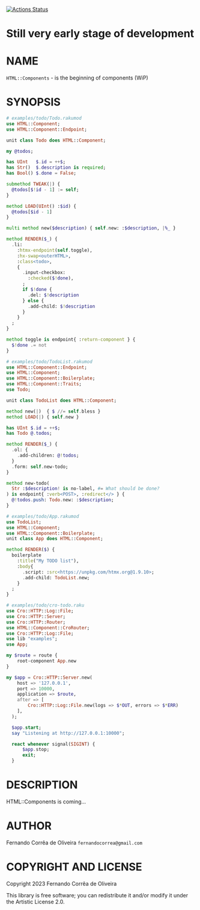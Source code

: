 [![Actions Status](https://github.com/FCO/HTML-Component/actions/workflows/test.yml/badge.svg)](https://github.com/FCO/HTML-Component/actions)

Still very early stage of development
=====================================

NAME
====

`HTML::Components` - is the beginning of components (WiP)

SYNOPSIS
========

```raku
# examples/todo/Todo.rakumod
use HTML::Component;
use HTML::Component::Endpoint;

unit class Todo does HTML::Component;

my @todos;

has UInt   $.id = ++$;
has Str()  $.description is required;
has Bool() $.done = False;

submethod TWEAK(|) {
  @todos[$!id - 1] := self;
}

method LOAD(UInt() :$id) {
  @todos[$id - 1]
}

multi method new($description) { self.new: :$description, |%_ }

method RENDER($_) {
  .li:
    :htmx-endpoint(self.toggle),
    :hx-swap<outerHTML>,
    :class<todo>,
    {
      .input-checkbox:
        :checked($!done),
      ;
      if $!done {
        .del: $!description
      } else {
        .add-child: $!description
      }
    }
  ;
}

method toggle is endpoint{ :return-component } {
  $!done .= not
}
```

```raku
# examples/todo/TodoList.rakumod
use HTML::Component::Endpoint;
use HTML::Component;
use HTML::Component::Boilerplate;
use HTML::Component::Traits;
use Todo;

unit class TodoList does HTML::Component;

method new(|)  { $ //= self.bless }
method LOAD(|) { self.new }

has UInt $.id = ++$;
has Todo @.todos;

method RENDER($_) {
  .ol: {
    .add-children: @!todos;
  }
  .form: self.new-todo;
}

method new-todo(
  Str :$description! is no-label, #= What should be done?
) is endpoint{ :verb<POST>, :redirect</> } {
  @!todos.push: Todo.new: :$description;
}
```

```raku
# examples/todo/App.rakumod
use TodoList;
use HTML::Component;
use HTML::Component::Boilerplate;
unit class App does HTML::Component;

method RENDER($) {
  boilerplate
    :title("My TODO list"),
    :body{
      .script: :src<https://unpkg.com/htmx.org@1.9.10>;
      .add-child: TodoList.new;
    }
  ;
}
```

```raku
# examples/todo/cro-todo.raku
use Cro::HTTP::Log::File;
use Cro::HTTP::Server;
use Cro::HTTP::Router;
use HTML::Component::CroRouter;
use Cro::HTTP::Log::File;
use lib "examples";
use App;

my $route = route {
    root-component App.new
}

my $app = Cro::HTTP::Server.new(
    host => '127.0.0.1',
    port => 10000,
    application => $route,
    after => [
        Cro::HTTP::Log::File.new(logs => $*OUT, errors => $*ERR)
    ],
  );

  $app.start;
  say "Listening at http://127.0.0.1:10000";

  react whenever signal(SIGINT) {
      $app.stop;
      exit;
  }
```

DESCRIPTION
===========

HTML::Components is coming...

AUTHOR
======

Fernando Corrêa de Oliveira `fernandocorrea@gmail.com`

COPYRIGHT AND LICENSE
=====================

Copyright 2023 Fernando Corrêa de Oliveira

This library is free software; you can redistribute it and/or modify it under the Artistic License 2.0.

